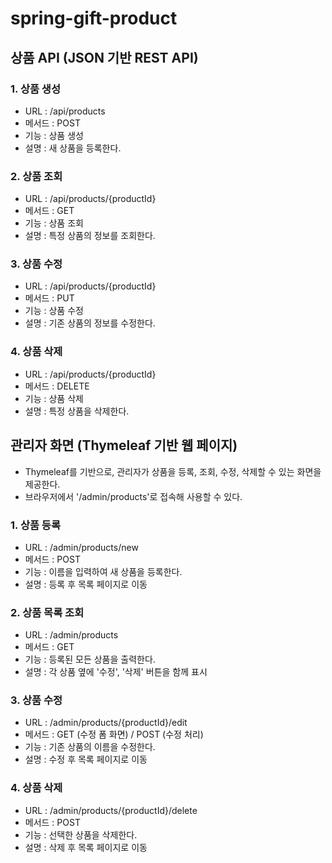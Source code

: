 # spring-gift-product

## 상품 API (JSON 기반 REST API)

### 1. 상품 생성

- URL : /api/products
- 메서드 : POST
- 기능 : 상품 생성
- 설명 : 새 상품을 등록한다.

### 2. 상품 조회

- URL : /api/products/{productId}
- 메서드 : GET
- 기능 : 상품 조회
- 설명 : 특정 상품의 정보를 조회한다.

### 3. 상품 수정

- URL : /api/products/{productId}
- 메서드 : PUT
- 기능 : 상품 수정
- 설명 : 기존 상품의 정보를 수정한다.

### 4. 상품 삭제

- URL : /api/products/{productId}
- 메서드 : DELETE
- 기능 : 상품 삭제
- 설명 : 특정 상품을 삭제한다.

## 관리자 화면 (Thymeleaf 기반 웹 페이지)

- Thymeleaf를 기반으로, 관리자가 상품을 등록, 조회, 수정, 삭제할 수 있는 화면을 제공한다.
- 브라우저에서 '/admin/products'로 접속해 사용할 수 있다.

### 1. 상품 등록

- URL : /admin/products/new
- 메서드 : POST
- 기능 : 이름을 입력하여 새 상품을 등록한다.
- 설명 : 등록 후 목록 페이지로 이동

### 2. 상품 목록 조회

- URL : /admin/products
- 메서드 : GET
- 기능 : 등록된 모든 상품을 출력한다.
- 설명 : 각 상품 옆에 '수정', '삭제' 버튼을 함께 표시

### 3. 상품 수정

- URL : /admin/products/{productId}/edit
- 메서드 : GET (수정 폼 화면) / POST (수정 처리)
- 기능 : 기존 상품의 이름을 수정한다.
- 설명 : 수정 후 목록 페이지로 이동

### 4. 상품 삭제

- URL : /admin/products/{productId}/delete
- 메서드 : POST
- 기능 : 선택한 상품을 삭제한다.
- 설명 : 삭제 후 목록 페이지로 이동


